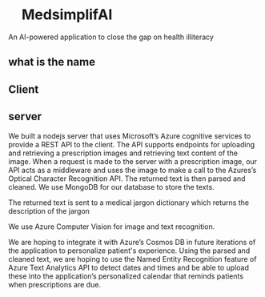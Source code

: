 &nbsp;&nbsp;&nbsp;&nbsp;MedsimplifAI
=================================================
An AI-powered application to close the gap on health illiteracy

what is the name
-----------------
Client
------

server
------
We built a nodejs server that uses Microsoft’s Azure cognitive services to provide a REST API to the client. The API supports endpoints for uploading and retrieving a prescription images and retrieving text content of the image. When a request is made to the server with a prescription image, our API acts as a middleware and uses the image to make a call to the Azures’s Optical Character Recognition API. The returned text is then parsed and cleaned. We use MongoDB for our database to store the texts.

The returned text is sent to a medical jargon dictionary which returns the description of the jargon

We use  Azure Computer Vision for image and text recognition. 

We are hoping to integrate it with Azure’s Cosmos DB in future iterations of the application to personalize patient's experience. Using the parsed and cleaned text, we are hoping to use the Named Entity Recognition feature of  Azure Text Analytics API to detect dates and times and be able to upload these into the application’s personalized calendar that reminds patients when prescriptions are due.

